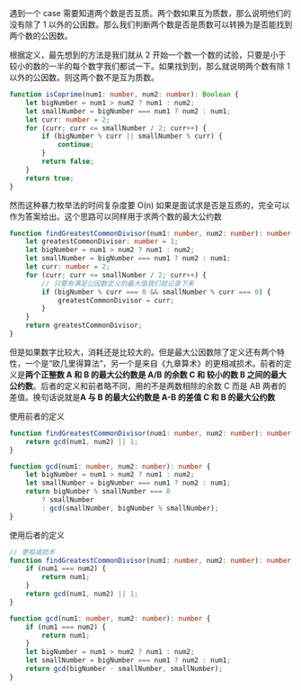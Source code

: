 遇到一个 case 需要知道两个数是否互质。两个数如果互为质数，那么说明他们的没有除了 1 以外的公因数。那么我们判断两个数是否是质数可以转换为是否能找到两个数的公因数。

根据定义，最先想到的方法是我们就从 2 开始一个数一个数的试验，只要是小于较小的数的一半的每个数字我们都试一下。如果找到到，那么就说明两个数有除 1 以外的公因数。则这两个数不是互为质数。

```ts
function isCoprime(num1: number, num2: number): Boolean {
    let bigNumber = num1 > num2 ? num1 : num2;
    let smallNumber = bigNumber === num1 ? num2 : num1;
    let curr: number = 2;
    for (curr; curr <= smallNumber / 2; curr++) {
        if (bigNumber % curr || smallNumber % curr) {
            continue;
        }
        return false;
    }
    return true;
}
```

然而这种暴力枚举法的时间复杂度要 O(n) 如果是面试求是否是互质的，完全可以作为答案给出。这个思路可以同样用于求两个数的最大公约数

```ts
function findGreatestCommonDivisor(num1: number, num2: number): number {
    let greatestCommonDivisor: number = 1;
    let bigNumber = num1 > num2 ? num1 : num2;
    let smallNumber = bigNumber === num1 ? num2 : num1;
    let curr: number = 2;
    for (curr; curr <= smallNumber / 2; curr++) {
        // 只要有满足公因数定义的最大值我们就记录下来
        if (bigNumber % curr === 0 && smallNumber % curr === 0) {
            greatestCommonDivisor = curr;
        }
    }
    return greatestCommonDivisor;
}
```

但是如果数字比较大，消耗还是比较大的。但是最大公因数除了定义还有两个特性，一个是“欧几里得算法”，另一个是来自《九章算术》的更相减损术。前者的定义是**两个正整数 A 和 B 的最大公约数是 A/B 的余数 C 和 较小的数 B 之间的最大公约数**。后者的定义和前者略不同，用的不是两数相除的余数 C 而是 AB 两者的差值。换句话说就是**A 与 B 的最大公约数是 A-B 的差值 C 和 B 的最大公约数**

使用前者的定义

```ts
function findGreatestCommonDivisor(num1: number, num2: number): number {
    return gcd(num1, num2) || 1;
}

function gcd(num1: number, num2: number): number {
    let bigNumber = num1 > num2 ? num1 : num2;
    let smallNumber = bigNumber === num1 ? num2 : num1;
    return bigNumber % smallNumber === 0
        ? smallNumber
        : gcd(smallNumber, bigNumber % smallNumber);
}
```

使用后者的定义

```ts
// 更相减损术
function findGreatestCommonDivisor(num1: number, num2: number): number {
    if (num1 === num2) {
        return num1;
    }
    return gcd(num1, num2) || 1;
}

function gcd(num1: number, num2: number): number {
    if (num1 === num2) {
        return num1;
    }
    let bigNumber = num1 > num2 ? num1 : num2;
    let smallNumber = bigNumber === num1 ? num2 : num1;
    return gcd(bigNumber - smallNumber, smallNumber);
}
```
